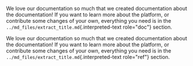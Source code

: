We love our documentation so much that we created documentation about
the documentation! If you want to learn more about the platform, or
contribute some changes of your own, everything you need is in the
`../md_files/extract_title.md`{.interpreted-text role="doc"} section.

We love our documentation so much that we created documentation about
the documentation! If you want to learn more about the platform, or
contribute some changes of your own, everything you need is in the
`../md_files/extract_title.md`{.interpreted-text role="ref"} section.
